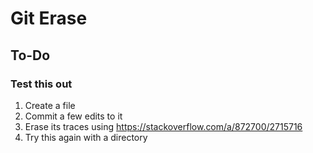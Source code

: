 # Git Erase

## To-Do

### Test this out

1. Create a file
2. Commit a few edits to it
3. Erase its traces using https://stackoverflow.com/a/872700/2715716
4. Try this again with a directory
